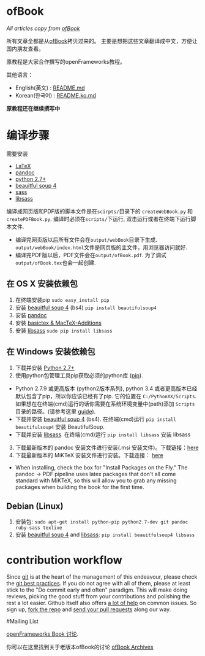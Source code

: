 ofBook
======

*All articles copy from [ofBook](https://github.com/openframeworks/ofBook)*

所有文章全都是从[ofBook](https://github.com/openframeworks/ofBook)拷贝过来的。
主要是想把这些文章翻译成中文，方便让国内朋友查看。

原教程是大家合作撰写的openFrameworks教程。  

其他语言：
- English(英文) : [README.md](README.md)
- Korean(한국어) : [README.ko.md](README.ko.md)

**原教程还在继续撰写中**


# 编译步骤

需要安装

- [LaTeX](http://www.latex-project.org/)
- [pandoc](http://johnmacfarlane.net/pandoc/)
- [python 2.7+](https://www.python.org/)
- [beauitful soup 4](http://www.crummy.com/software/BeautifulSoup/)
- [sass](http://sass-lang.com/)
- [libsass](https://github.com/dahlia/libsass-python)

编译成网页版和PDF版的脚本文件是在`scirpts/`目录下的
`createWebBook.py` 和 `createPDFBook.py`.  编译时必须在`scripts/`下运行, 双击运行或者在终端下运行脚本文件.
- 编译完网页版以后所有文件会在`output/webBook`目录下生成. `output/webBook/index.html`文件是网页版的主文件，用浏览器访问就好.
- 编译完PDF版以后，PDF文件会在`output/ofBook.pdf`. 为了调试`output/ofBook.tex`也会一起创建.

## 在 OS X 安装依赖包
1. 在终端安装pip ```sudo easy_install pip```
2. 安装 [beauitful soup 4](http://www.crummy.com/software/BeautifulSoup/) (bs4) `pip install beautifulsoup4`
3. 安装 [pandoc](https://github.com/jgm/pandoc/releases)
4. 安装 [basictex & MacTeX-Additions](http://www.tug.org/mactex/morepackages.html)
5. 安装 [libsass](https://github.com/dahlia/libsass-python) `sudo pip install libsass`

## 在 Windows 安装依赖包
1. 下载并安装 [Python 2.7+](https://www.python.org/)
2. 使用python包管理工具pip获取必须的python库 ([pip](https://pip.pypa.io/en/latest/installing.html)).
  - Python 2.7.9 或更高版本 (python2版本系列), python 3.4 或者更高版本已经默认包含了pip，所以你应该已经有了pip.  它的位置在 `C:/PythonXX/Scripts`.  如果想在在终端(cmd)运行的话你需要在系统环境变量中(path)添加 `Scripts` 目录的路径。(请参考这里 [guide](http://windowsitpro.com/systems-management/how-can-i-add-new-folder-my-system-path)).
  - 下载并安装 [beauitful soup 4](http://www.crummy.com/software/BeautifulSoup/) (bs4).  在终端(cmd)运行 `pip install beautifulsoup4` 安装 BeautifulSoup.
  - 下载并安装 [libsass](https://github.com/dahlia/libsass-python). 在终端(cmd)运行 `pip install libsass` 安装 libsass
3. 下载最新版本的 pandoc 安装文件进行安装(.msi 安装文件)。下载链接：[here](https://github.com/jgm/pandoc/releases)
4. 下载最新版本的 MiKTeX 安装文件进行安装。下载连接： [here](http://miktex.org/download)
  - When installing, check the box for "Install Packages on the Fly."  The pandoc -> PDF pipeline uses latex packages that don't all come standard with MiKTeX, so this will allow you to grab any missing packages when building the book for the first time.

## Debian (Linux)
1. 安装包: ```sudo apt-get install python-pip python2.7-dev git pandoc ruby-sass texlive```
2. 安装 [beauitful soup 4](http://www.crummy.com/software/BeautifulSoup/) and [libsass](https://github.com/dahlia/libsass-python): ```pip install beauitfulsoup4 libsass```


# contribution workflow
Since [git](http://git-scm.com/) is at the heart of the management of this endeavour, please check the [git best practices](https://sethrobertson.github.io/GitBestPractices/). If you do not agree with all of them, please at least stick to the "Do commit early and often" paradigm. This will make doing reviews, picking the good stuff from your contributions and polishing the rest a lot easier. Github itself also offers [a lot of help](https://help.github.com/) on common issues. So sign up, [fork the repo](https://help.github.com/articles/fork-a-repo/) and [send your pull requests](https://help.github.com/articles/creating-a-pull-request/) along our way.

#Mailing List

[openFrameworks Book 讨论](http://dev.openframeworks.cc/listinfo.cgi/ofbook-openframeworks.cc).

你可以在这里找到关于老版本ofBook的讨论 [ofBook Archives](http://dev.openframeworks.cc/private.cgi/ofbook-openframeworks.cc/)
